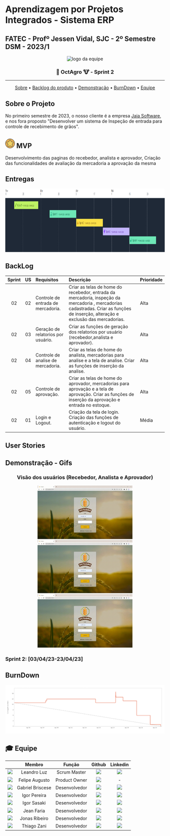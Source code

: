 # Aprendizagem por Projetos Integrados - Sistema ERP

## FATEC -  Profº Jessen Vidal, SJC - 2º Semestre DSM - 2023/1

<p align="center">
      <img src="https://i.imgur.com/PcbMkzQ.png" alt="logo da equipe" width="200">
      <h3 align="center">🌾 OctAgro 🐮 - Sprint 2</h3>
<hr>

<p align="center">
      <a href="#sobre">Sobre</a> •
      <a href="#backlog">Backlog do produto</a> •
      <a href="#demo">Demonstração</a> •
      <a href="#burndown">BurnDown</a> •
      <a href="#equipe">Equipe</a> 
</p>

## Sobre o Projeto <a id="sobre"></a>

No primeiro semestre de 2023, o nosso cliente é a empresa <a href="https://jaia.software/"> Jaia Software</a>, e nos fora proposto "Desenvolver um sistema de Inspeção de entrada para controle de recebimento de grãos".

## <img class="emoji" alt="estrela" height="30" width="30" src="../img/star.png"> MVP

<p>Desenvolvimento das paginas do recebedor, analista e aprovador, Criação das funcionalidades de avaliação da mercadoria a aprovação da mesma</p>

## Entregas

<img height="200" src="../img/timeline.png">

<h2>BackLog <a id="backlog"></a></h2>

| Sprint | US  | Requisitos                                                   | Descrição                                                   | Prioridade |
|:------:|:---:|:-------------------------------------------------------------|:------------------------------------------------------------|:-----------|
|  02    | 02  | Controle de entrada de mercadoria. | Criar as telas de home do recebedor, entrada da mercadoria, inspeção da mercadoria , mercadorias cadastradas. Criar as funções de inserção, alteração e exclusão das mercadorias. | Alta
|  02    | 03  | Geração de relatorios por usuário. | Criar as funções de geração dos relatorios por usuário (recebedor,analista e aprovador). | Alta
|  02    | 04  | Controle de analise de mercadoria. | Criar as telas de home do analista, mercadorias para analise e a tela de  analise. Criar as funções de inserção da analise. | Alta
|  02    | 05  | Controle de aprovação. | Criar as telas de home do aprovador, mercadorias para aprovação e a tela de  aprovação. Criar as funções de inserção da aprovação e entrada no estoque. | Alta
|  02    | 01  | Login e Logout. | Criação da tela de login. Criação das funções de autenticação e logout do usuário. | Média

<h2>User Stories <a id="us"></a></h2>



<h2>Demonstração - Gifs<a id="demo"></a></h2>
<div align="center">
    <h3>Visão dos usuários (Recebedor, Analista e Aprovador)</h3>
    <img src="../gifs/sprint2/RecebedorSp2.gif" alt='Visão do Recebedor' width="300"/>
    <img src="../gifs/sprint2/AnalistaSp2.gif" alt='Visão do Analista' width="300"/>
    <img src="../gifs/sprint2/AprovadorSp2.gif" alt='Visão do Aprovador' width="300"/> 
</div>

<h3> Sprint 2: [03/04/23-23/04/23]</h3> 

<h2>BurnDown<a id="burndown"></a></h2>

<img src="../BurnDownSp2.png" alt='BurnDown'/>

## :mortar_board: Equipe <a id="equipe"></a>

|   | Membro                | Função        | Github                                                                                                                                                | Linkedin                                                                                                                                                                                         |
| :--: | :-------------------: | :-----------: | :---------------------------------------------------------------------------------------------------------------------------------------------------: | :----------------------------------------------------------------------------------------------------------------------------------------------------------------------------------------------: | 
| <img src="https://avatars.githubusercontent.com/u/102626497?v=4" width="50px" >| Leandro Luz         | Scrum Master  | <a href="https://github.com/l3androluz"><img src="https://img.shields.io/badge/GitHub-100000?style=for-the-badge&logo=github&logoColor=white"></a>   | <a href="https://www.linkedin.com/in/leandro-f-luz/"><img src="https://img.shields.io/badge/LinkedIn-0077B5?style=for-the-badge&logo=linkedin&logoColor=white">                                 |
| <img src="https://avatars.githubusercontent.com/u/92553766?v=4" width="50px" > | Felipe Augusto       | Product Owner | <a href="https://github.com/Yetgvg"><img src="https://img.shields.io/badge/GitHub-100000?style=for-the-badge&logo=github&logoColor=white"></a> | - |<img src="https://img.shields.io/badge/LinkedIn-0077B5?style=for-the-badge&logo=linkedin&logoColor=white"></a>                |
| <img src="https://avatars.githubusercontent.com/u/83350007?v=4" width="50px" > | Gabriel Briscese    | Desenvolvedor | <a href="https://github.com/Briscese"><img src="https://img.shields.io/badge/GitHub-100000?style=for-the-badge&logo=github&logoColor=white"></a>     | <a href="https://www.linkedin.com/in/gabriel-brosig-briscese-344a5587/"><img src="https://img.shields.io/badge/LinkedIn-0077B5?style=for-the-badge&logo=linkedin&logoColor=white"></a>                              |
| <img src="https://avatars.githubusercontent.com/u/53925016?v=4" width="50px">| Igor Pereira        | Desenvolvedor | <a href="https://github.com/igorpereira28"><img src="https://img.shields.io/badge/GitHub-100000?style=for-the-badge&logo=github&logoColor=white"></a>   | <a href="https://www.linkedin.com/in/igor-da-silva-pereira-119794159/"><img src="https://img.shields.io/badge/LinkedIn-0077B5?style=for-the-badge&logo=linkedin&logoColor=white"></a>                      |
| <img src="https://avatars.githubusercontent.com/u/111209501?v=4" width="50px"> | Igor Sasaki   | Desenvolvedor | <a href="https://github.com/IgorKenzoMS"><img src="https://img.shields.io/badge/GitHub-100000?style=for-the-badge&logo=github&logoColor=white"></a> | <a href="https://www.linkedin.com/in/igor-kenzo-miyazaki-sasaki-4782b5249/"><img src="https://img.shields.io/badge/LinkedIn-0077B5?style=for-the-badge&logo=linkedin&logoColor=white"></a> 
| <img src="https://avatars.githubusercontent.com/u/111452998?v=4" width="50px"> | Jean Faria   | Desenvolvedor | <a href="https://github.com/jeejinf"><img src="https://img.shields.io/badge/GitHub-100000?style=for-the-badge&logo=github&logoColor=white"></a> | <a href="https://www.linkedin.com/in/jean-faria-5a4b201b9/"><img src="https://img.shields.io/badge/LinkedIn-0077B5?style=for-the-badge&logo=linkedin&logoColor=white"></a> 
| <img src="https://avatars.githubusercontent.com/u/110861110?v=4" width="50px"> | Jonas Ribeiro   | Desenvolvedor | <a href="https://github.com/jonasrsribeiro"><img src="https://img.shields.io/badge/GitHub-100000?style=for-the-badge&logo=github&logoColor=white"></a> | <a href="https://www.linkedin.com/in/jonasrsribeiro/"><img src="https://img.shields.io/badge/LinkedIn-0077B5?style=for-the-badge&logo=linkedin&logoColor=white"></a> 
| <img src="https://avatars.githubusercontent.com/u/111464795?v=4" width="50px"> | Thiago Zani   | Desenvolvedor | <a href="https://github.com/zani19"><img src="https://img.shields.io/badge/GitHub-100000?style=for-the-badge&logo=github&logoColor=white"></a> | <a href="https://www.linkedin.com/in/thiago-zani-1b8503249/"><img src="https://img.shields.io/badge/LinkedIn-0077B5?style=for-the-badge&logo=linkedin&logoColor=white"></a> 
